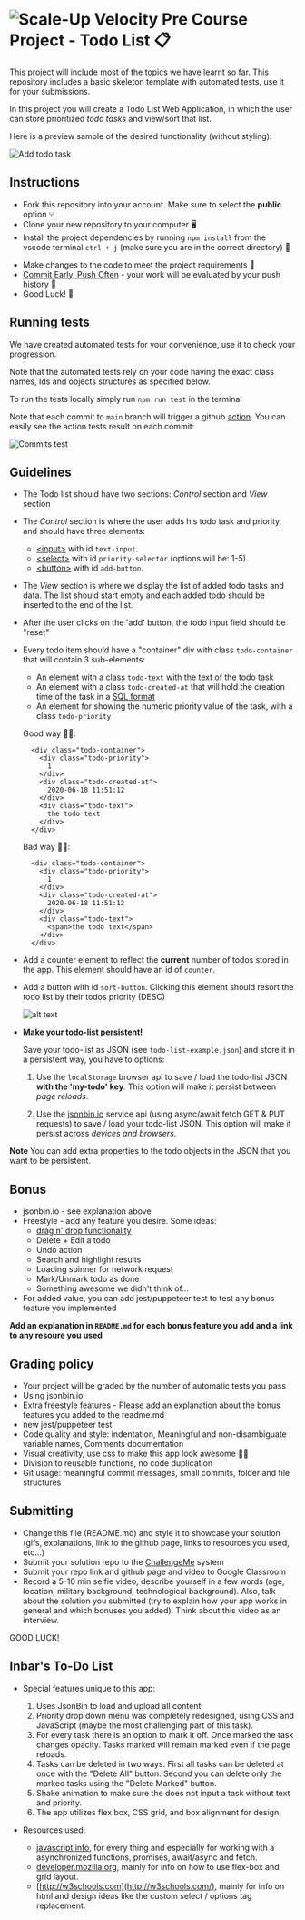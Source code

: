 # ![Scale-Up Velocity](./readme-files/logo-main.png) Pre Course Project - Todo List 📋

This project will include most of the topics we have learnt so far.
This repository includes a basic skeleton template with automated tests, use it for your submissions.

In this project you will create a Todo List Web Application, in which the user can store prioritized _todo tasks_ and view/sort that list.

Here is a preview sample of the desired functionality (without styling):

![Add todo task](./readme-files/basic-todo.gif)

## Instructions

- Fork this repository into your account. Make sure to select the **public** option ⑂
- Clone your new repository to your computer 🖥
- Install the project dependencies by running `npm install` from the vscode terminal `ctrl + j` (make sure you are in the correct directory) 📂
<!-- - [Create new branch](https://docs.github.com/en/desktop/contributing-and-collaborating-using-github-desktop/managing-branches) -->
- Make changes to the code to meet the project requirements 📝
- [Commit Early, Push Often](https://www.worklytics.co/commit-early-push-often/) - your work will be evaluated by your push history 📖
- Good Luck! 🤘

## Running tests

We have created automated tests for your convenience, use it to check your progression.

Note that the automated tests rely on your code having the exact class names, Ids and objects structures as specified below.

To run the tests locally simply run `npm run test` in the terminal

Note that each commit to `main` branch will trigger a github [action](https://docs.github.com/en/actions). You can easily see the action tests result on each commit:

![Commits test](./readme-files/commit-tests.png)

## Guidelines

- The Todo list should have two sections: _Control_ section and _View_ section
- The _Control_ section is where the user adds his todo task and priority, and should have three elements:
  - [\<input\>](https://developer.mozilla.org/en-US/docs/Web/HTML/Element/input) with id `text-input`.
  - [\<select\>](https://developer.mozilla.org/en-US/docs/Web/HTML/Element/select) with id `priority-selector` (options will be: 1-5).
  - [\<button\>](https://developer.mozilla.org/en-US/docs/Web/HTML/Element/button) with id `add-button`.
- The _View_ section is where we display the list of added todo tasks and data. The list should start empty and each added todo should be inserted to the end of the list.
- After the user clicks on the 'add' button, the todo input field should be "reset"
- Every todo item should have a "container" div with class `todo-container` that will contain 3 sub-elements:

  - An element with a class `todo-text` with the text of the todo task
  - An element with a class `todo-created-at` that will hold the creation time of the task in a [SQL format](https://www.w3schools.com/sql/sql_dates.asp#:~:text=SQL%20Date%20Data%20Types&text=DATE%20%2D%20format%20YYYY%2DMM%2D,YEAR%20%2D%20format%20YYYY%20or%20YY)
  - An element for showing the numeric priority value of the task, with a class `todo-priority`

  Good way 👍🏿:

  ```
    <div class="todo-container">
      <div class="todo-priority">
        1
      </div>
      <div class="todo-created-at">
        2020-06-18 11:51:12
      </div>
      <div class="todo-text">
        the todo text
      </div>
    </div>
  ```

  Bad way 👎🏿:

  ```
    <div class="todo-container">
      <div class="todo-priority">
        1
      </div>
      <div class="todo-created-at">
        2020-06-18 11:51:12
      </div>
      <div class="todo-text">
        <span>the todo text</span>
      </div>
    </div>
  ```

- Add a counter element to reflect the **current** number of todos stored in the app. This element should have an id of `counter`.

- Add a button with id `sort-button`. Clicking this element should resort the todo list by their todos priority (DESC)

  ![alt text](./readme-files/todo.gif)

- **Make your todo-list persistent!**

  Save your todo-list as JSON (see `todo-list-example.json`) and store it in a persistent way, you have to options:

  1. Use the `localStorage` browser api to save / load the todo-list JSON **with the 'my-todo' key**. This option will make it persist between _page reloads_.

  2. Use the [jsonbin.io](https://jsonbin.io/) service api (using async/await fetch GET & PUT requests) to save / load your todo-list JSON. This option will make it persist across _devices and browsers_.

**Note** You can add extra properties to the todo objects in the JSON that you want to be persistent.

## Bonus

- jsonbin.io - see explanation above
- Freestyle - add any feature you desire. Some ideas:
  - [drag n' drop functionality](https://htmldom.dev/drag-and-drop-element-in-a-list)
  - Delete + Edit a todo
  - Undo action
  - Search and highlight results
  - Loading spinner for network request
  - Mark/Unmark todo as done
  - Something awesome we didn't think of...
- For added value, you can add jest/puppeteer test to test any bonus feature you implemented

**Add an explanation in `README.md` for each bonus feature you add and a link to any resoure you used**

## Grading policy

- Your project will be graded by the number of automatic tests you pass
- Using jsonbin.io
- Extra freestyle features - Please add an explanation about the bonus features you added to the readme.md
- new jest/puppeteer test
- Code quality and style: indentation, Meaningful and non-disambiguate variable names, Comments documentation
- Visual creativity, use css to make this app look awesome 💅🏿
- Division to reusable functions, no code duplication
- Git usage: meaningful commit messages, small commits, folder and file structures

## Submitting

- Change this file (README.md) and style it to showcase your solution (gifs, explanations, link to the github page, links to resources you used, etc...)
- Submit your solution repo to the [ChallengeMe](http://challengeme.suvelocity.org/) system
- Submit your repo link and github page and video to Google Classroom
- Record a 5-10 min selfie video, describe yourself in a few words (age, location, military background, technological background). Also, talk about the solution you submitted (try to explain how your app works in general and which bonuses you added). Think about this video as an interview.

GOOD LUCK!

## Inbar's To-Do List

- Special features unique to this app:
  1. Uses JsonBin to load and upload all content.
  2. Priority drop down menu was completely redesigned, using CSS and JavaScript (maybe the most challenging part of this task).
  3. For every task there is an option to mark it off. Once marked the task changes opacity. Tasks marked will remain marked 
  even if the page reloads.
  4. Tasks can be deleted in two ways. First all tasks can be deleted at once with the "Delete All" button. Second you can delete only the marked tasks using the "Delete Marked" button.
  5. Shake animation to make sure the does not input a task without text and priority.
  6. The app utilizes flex box, CSS grid, and box alignment for design.

- Resources used:
  - [javascript.info](https://javascript.info/), for every thing and especially for working with a asynchronized functions, promises, await/async and fetch.
  - [developer.mozilla.org](https://developer.mozilla.org/en-US/docs/Web/CSS), mainly for info on how to use flex-box and grid layout.
  - [http://w3schools.com](http://w3schools.com/), mainly for info on html and design ideas like the custom select / options tag replacement.

